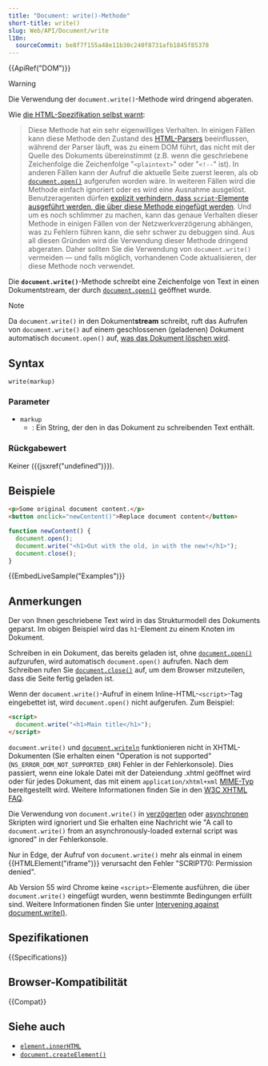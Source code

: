 ```yaml
---
title: "Document: write()-Methode"
short-title: write()
slug: Web/API/Document/write
l10n:
  sourceCommit: be8f7f155a48e11b30c240f8731afb1845f85378
---
```


{{ApiRef("DOM")}}

> [!WARNING]
> Die Verwendung der `document.write()`-Methode wird dringend abgeraten.
>
> Wie [die HTML-Spezifikation selbst warnt](<https://html.spec.whatwg.org/multipage/dynamic-markup-insertion.html#document.write()>):
>
> > Diese Methode hat ein sehr eigenwilliges Verhalten. In einigen Fällen kann diese Methode den Zustand des [HTML-Parsers](https://html.spec.whatwg.org/multipage/parsing.html#html-parser) beeinflussen, während der Parser läuft, was zu einem DOM führt, das nicht mit der Quelle des Dokuments übereinstimmt (z.B. wenn die geschriebene Zeichenfolge die Zeichenfolge "`<plaintext>`" oder "`<!--`" ist). In anderen Fällen kann der Aufruf die aktuelle Seite zuerst leeren, als ob [`document.open()`](https://html.spec.whatwg.org/multipage/dynamic-markup-insertion.html#dom-document-open) aufgerufen worden wäre. In weiteren Fällen wird die Methode einfach ignoriert oder es wird eine Ausnahme ausgelöst. Benutzeragenten dürfen [explizit verhindern, dass `script`-Elemente ausgeführt werden, die über diese Methode eingefügt werden](https://html.spec.whatwg.org/multipage/parsing.html#document-written-scripts-intervention). Und um es noch schlimmer zu machen, kann das genaue Verhalten dieser Methode in einigen Fällen von der Netzwerkverzögerung abhängen, was zu Fehlern führen kann, die sehr schwer zu debuggen sind. Aus all diesen Gründen wird die Verwendung dieser Methode dringend abgeraten.
> > Daher sollten Sie die Verwendung von `document.write()` vermeiden — und falls möglich, vorhandenen Code aktualisieren, der diese Methode noch verwendet.

Die **`document.write()`**-Methode schreibt eine Zeichenfolge von Text in einen Dokumentstream, der durch [`document.open()`](/de/docs/Web/API/Document/open) geöffnet wurde.

> [!NOTE]
> Da `document.write()` in den Dokument**stream** schreibt, ruft das Aufrufen von `document.write()` auf einem geschlossenen (geladenen) Dokument automatisch `document.open()` auf, [was das Dokument löschen wird](/de/docs/Web/API/Document/open#notes).

## Syntax

```js-nolint
write(markup)
```

### Parameter

- `markup`
  - : Ein String, der den in das Dokument zu schreibenden Text enthält.

### Rückgabewert

Keiner ({{jsxref("undefined")}}).

## Beispiele

```html
<p>Some original document content.</p>
<button onclick="newContent()">Replace document content</button>
```

```js
function newContent() {
  document.open();
  document.write("<h1>Out with the old, in with the new!</h1>");
  document.close();
}
```

{{EmbedLiveSample("Examples")}}

## Anmerkungen

Der von Ihnen geschriebene Text wird in das Strukturmodell des Dokuments geparst. Im obigen Beispiel wird das `h1`-Element zu einem Knoten im Dokument.

Schreiben in ein Dokument, das bereits geladen ist, ohne [`document.open()`](/de/docs/Web/API/Document/open) aufzurufen, wird automatisch `document.open()` aufrufen. Nach dem Schreiben rufen Sie [`document.close()`](/de/docs/Web/API/Document/close) auf, um dem Browser mitzuteilen, dass die Seite fertig geladen ist.

Wenn der `document.write()`-Aufruf in einem Inline-HTML-`<script>`-Tag eingebettet ist, wird `document.open()` nicht aufgerufen. Zum Beispiel:

```html
<script>
  document.write("<h1>Main title</h1>");
</script>
```

`document.write()` und [`document.writeln`](/de/docs/Web/API/Document/writeln) funktionieren nicht in XHTML-Dokumenten (Sie erhalten einen "Operation is not supported" (`NS_ERROR_DOM_NOT_SUPPORTED_ERR`) Fehler in der Fehlerkonsole). Dies passiert, wenn eine lokale Datei mit der Dateiendung .xhtml geöffnet wird oder für jedes Dokument, das mit einem `application/xhtml+xml` [MIME-Typ](/de/docs/Glossary/MIME_type) bereitgestellt wird. Weitere Informationen finden Sie in den [W3C XHTML FAQ](https://www.w3.org/MarkUp/2004/xhtml-faq#docwrite).

Die Verwendung von `document.write()` in [verzögerten](/de/docs/Web/HTML/Element/script#defer) oder [asynchronen](/de/docs/Web/HTML/Element/script#async) Skripten wird ignoriert und Sie erhalten eine Nachricht wie "A call to `document.write()` from an asynchronously-loaded external script was ignored" in der Fehlerkonsole.

Nur in Edge, der Aufruf von `document.write()` mehr als einmal in einem {{HTMLElement("iframe")}} verursacht den Fehler "SCRIPT70: Permission denied".

Ab Version 55 wird Chrome keine `<script>`-Elemente ausführen, die über `document.write()` eingefügt wurden, wenn bestimmte Bedingungen erfüllt sind. Weitere Informationen finden Sie unter [Intervening against document.write()](https://developer.chrome.com/blog/removing-document-write/).

## Spezifikationen

{{Specifications}}

## Browser-Kompatibilität

{{Compat}}

## Siehe auch

- [`element.innerHTML`](/de/docs/Web/API/Element/innerHTML)
- [`document.createElement()`](/de/docs/Web/API/Document/createElement)
